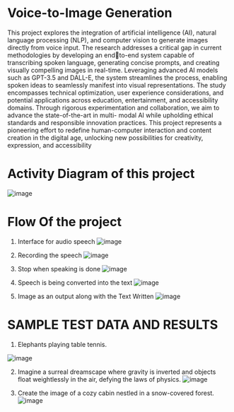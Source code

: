 # Voice-to-Image Generation

This project explores the integration of artificial intelligence (AI), natural language
processing (NLP), and computer vision to generate images directly from voice input. The research addresses a critical gap in current methodologies by developing an endto-end system capable of transcribing spoken language, generating concise prompts, and creating visually compelling images in real-time. Leveraging advanced AI models
such as GPT-3.5 and DALL-E, the system streamlines the process, enabling spoken
ideas to seamlessly manifest into visual representations. The study encompasses
technical optimization, user experience considerations, and potential applications
across education, entertainment, and accessibility domains. Through rigorous
experimentation and collaboration, we aim to advance the state-of-the-art in multi- modal AI while upholding ethical standards and responsible innovation practices. This
project represents a pioneering effort to redefine human-computer interaction and
content creation in the digital age, unlocking new possibilities for creativity, expression, and accessibility

# Activity Diagram of this project

![image](https://github.com/29Shivani/Converter---From-Voice-To-Image/assets/74962213/ac9cd9f9-9183-427d-8268-0b3acfb3a952)

# Flow Of the project

1. Interface for audio speech
![image](https://github.com/29Shivani/Converter---From-Voice-To-Image/assets/74962213/20ffb839-1766-4a7a-b23b-3bbf6ed7f421)

2. Recording the speech
![image](https://github.com/29Shivani/Converter---From-Voice-To-Image/assets/74962213/f28c932e-c3c1-47e3-bfc0-df0cc66c3e28)

3. Stop when speaking is done
![image](https://github.com/29Shivani/Converter---From-Voice-To-Image/assets/74962213/3d5a757e-e220-4e4c-bb84-41d9419d48e8)

4. Speech is being converted into the text
![image](https://github.com/29Shivani/Converter---From-Voice-To-Image/assets/74962213/fcd74c27-5b50-416d-af79-05e4cc7c4759)

5. Image as an output along with the Text Written
![image](https://github.com/29Shivani/Converter---From-Voice-To-Image/assets/74962213/c2ed5ead-f0d0-4bf9-b50f-f9083d845cdc)

# SAMPLE TEST DATA AND RESULTS

1. Elephants playing table tennis.

![image](https://github.com/29Shivani/Converter---From-Voice-To-Image/assets/74962213/4ccb8427-5fe6-46bf-90d1-d85616eaf540)

2. Imagine a surreal dreamscape where gravity is inverted and objects float
weightlessly in the air, defying the laws of physics.
![image](https://github.com/29Shivani/Converter---From-Voice-To-Image/assets/74962213/d2e50384-b78e-45e9-a85d-0a56a8b4b71e)

3. Create the image of a cozy cabin nestled in a snow-covered forest.
![image](https://github.com/29Shivani/Converter---From-Voice-To-Image/assets/74962213/8a827cff-7649-4d62-a790-053694776a95)




